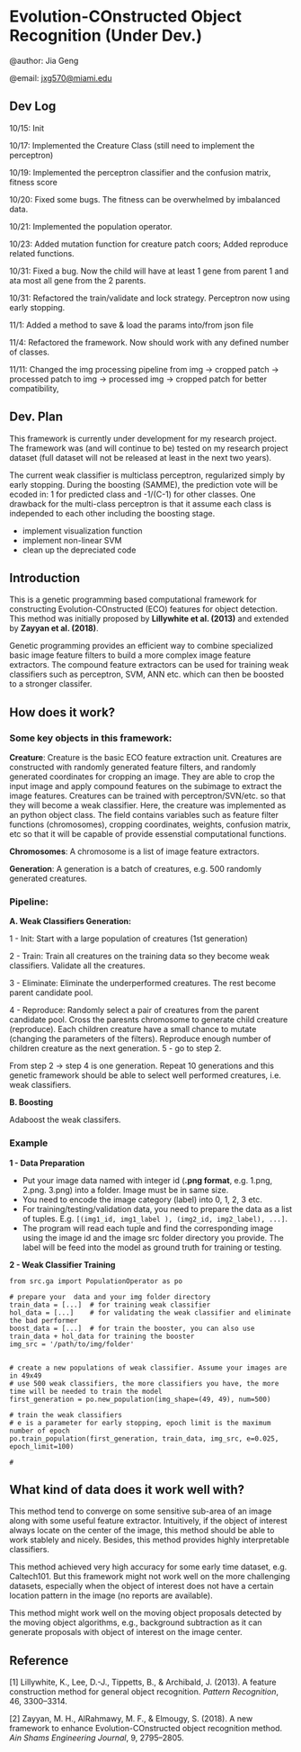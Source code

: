 # Evolution-COnstructed Object Recognition (Under Dev.)

@author: Jia Geng

@email: jxg570@miami.edu  


## Dev Log 

10/15:  Init

10/17:  Implemented the Creature Class (still need to implement the perceptron)

10/19:  Implemented the perceptron classifier and the confusion matrix, fitness score

10/20:  Fixed some bugs. The fitness can be overwhelmed by imbalanced data. 

10/21:  Implemented the population operator.

10/23:  Added mutation function for creature patch coors; Added reproduce related functions.

10/31:  Fixed a bug. Now the child will have at least 1 gene from parent 1 and ata most all gene from the 2 parents.

10/31:  Refactored the train/validate and lock strategy. Perceptron now using early stopping.

11/1:   Added a method to save & load the params into/from json file

11/4:   Refactored the framework. Now should work with any defined number of classes.

11/11:  Changed the img processing pipeline from img -> cropped patch -> processed patch to img -> processed img -> cropped patch for better compatibility,

## Dev. Plan

This framework is currently under development for my research project. The framework was (and will continue to be) tested on my research project dataset (full dataset will not be released at least in the next two years).

The current weak classifier is multiclass perceptron, regularized simply by early stopping. During the boosting (SAMME), the prediction vote will be ecoded in: 1 for predicted class and -1/(C-1) for other classes. One drawback for the multi-class perceptron is that it assume each class is independed to each other including the boosting stage.
 
- implement visualization function 
- implement non-linear SVM 
- clean up the depreciated code


## Introduction

This is a genetic programming based computational framework for constructing Evolution-COnstructed (ECO) features for object detection. This method was initially proposed by __Lillywhite et al. (2013)__ and extended by __Zayyan et al. (2018)__. 

Genetic programming provides an efficient way to combine specialized basic image feature filters to build a more complex image feature extractors. The compound feature extractors can be used for training weak classifiers such as perceptron, SVM, ANN etc. which can then be boosted to a stronger classifer. 

## How does it work?

### Some key objects in this framework:

__Creature__: Creature is the basic ECO feature extraction unit. Creatures are constructed with randomly generated feature filters, and randomly generated coordinates for cropping an image. They are able to crop the input image and apply compound features on the subimage to extract the image features. Creatures can be trained with perceptron/SVN/etc. so that they will become a weak classifier. Here, the creature was implemented as an python object class. The field contains variables such as feature filter functions (chromosomes), cropping coordinates, weights, confusion matrix, etc so that it will be capable of provide essenstial computational functions.

__Chromosomes__: A chromosome is a list of image feature extractors.

__Generation__: A generation is a batch of creatures, e.g. 500 randomly generated creatures. 

### Pipeline:

__A. Weak Classifiers Generation:__

1 - Init: Start with a large population of creatures (1st generation)

2 - Train: Train all creatures on the training data so they become weak classifiers. Validate all the creatures.

3 - Eliminate: Eliminate the underperformed creatures. The rest become parent candidate pool.

4 - Reproduce: Randomly select a pair of creatures from the parent candidate pool. Cross the paresnts chromosome to generate child creature (reproduce). Each children creature have a small chance to mutate (changing the parameters of the filters). Reproduce enough number of children creature as the next generation.
5 - go to step 2.

From step 2 -> step 4 is one generation. Repeat 10 generations and this genetic framework should be able to select well performed creatures, i.e. weak classifiers.

__B. Boosting__

Adaboost the weak classifers. 

### Example

__1 - Data Preparation__

- Put your image data named with integer id (__.png format__, e.g. 1.png, 2.png. 3.png) into a folder. Image must be
 in same size.
- You need to encode the image category (label) into 0, 1, 2, 3 etc.
- For training/testing/validation data, you need to prepare the data as a list of tuples. E.g. `[(img1_id, img1_label
), (img2_id, img2_label), ...]`. 
- The program will read each tuple and find the corresponding image using the image id and the image src folder
 directory you provide. The label will be feed into the model as ground truth for training or testing. 

__2 - Weak Classifier Training__


```
from src.ga import PopulationOperator as po

# prepare your  data and your img folder directory
train_data = [...]  # for training weak classifier
hol_data = [...]    # for validating the weak classifier and eliminate the bad performer
boost_data = [...]  # for train the booster, you can also use train_data + hol_data for training the booster
img_src = '/path/to/img/folder'


# create a new populations of weak classifier. Assume your images are in 49x49
# use 500 weak classifiers, the more classifiers you have, the more time will be needed to train the model
first_generation = po.new_population(img_shape=(49, 49), num=500)

# train the weak classifiers
# e is a parameter for early stopping, epoch limit is the maximum number of epoch
po.train_population(first_generation, train_data, img_src, e=0.025, epoch_limit=100)

#

```


## What kind of data does it work well with?

This method tend to converge on some sensitive sub-area of an image along with some useful feature extractor. Intuitively, if the object of interest always locate on the center of the image, this method should be able to work stablely and nicely. 
Besides, this method provides highly interpretable classifiers. 

This method achieved very high accuracy for some early time dataset, e.g. Caltech101. But this framework might not work well on the more challenging datasets, especially when the object of interest does not have a certain location pattern in the image (no reports are available). 

This method might work well on the moving object proposals detected by the moving object algorithms, e.g., background subtraction as it can generate proposals with object of interest on the image center. 


## Reference

[1] Lillywhite, K., Lee, D.-J., Tippetts, B., & Archibald, J. (2013). A feature construction method for general object recognition. _Pattern Recognition_, 46, 3300–3314.

[2] Zayyan, M. H., AlRahmawy, M. F., & Elmougy, S. (2018). A new framework to enhance Evolution-COnstructed object recognition method. _Ain Shams Engineering Journal_, 9, 2795–2805.
